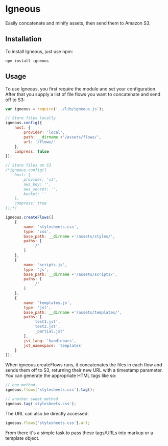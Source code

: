 Igneous
================================

Easily concatenate and minify assets, then send them to Amazon S3. 

Installation
-------------------------

To install Igneous, just use npm:

```
npm install igneous
```

Usage
-------------------------

To use Igneous, you first require the module and set your configuration. After that you supply a list of file flows you want to concatenate and send off to S3:

```javascript
var igneous = require('../lib/igneous.js');

// Store files locally
igneous.config({
	host: {
		provider: 'local',
		path: __dirname +'/assets/flows/',
		url: '/flows/'
	},
	compress: false
});

// Store files on S3
/*igneous.config({
	host: {
		provider: 's3',
		aws_key: '',
		aws_secret: '',
		bucket: ''
	},
	compress: true
});*/

igneous.createFlows([
	{
		name: 'stylesheets.css',
		type: 'css',
		base_path: __dirname +'/assets/styles/',
		paths: [
			'/'
		]
	},
	{
		name: 'scripts.js',
		type: 'js',
		base_path: __dirname +'/assets/scripts/',
		paths: [
			'/'
		]
	},
	{
		name: 'templates.js',
		type: 'jst',
		base_path: __dirname +'/assets/templates/',
		paths: [
			'test1.jst',
			'test2.jst',
			'_partial.jst'
		],
		jst_lang: 'handlebars',
		jst_namespace: 'templates'
	}
]);
```

When igneous.createFlows runs, it concatenates the files in each flow and sends them off to S3, returning their new URL with a timestamp parameter. You can generate the appropriate HTML tags like so:

```javascript
// one method
igneous.flows['stylesheets.css'].tag();

// another sweet method
igneous.tag('stylesheets.css');
```

The URL can also be directly accessed:

```javascript
igneous.flows['stylesheets.css'].url;
```

From there it's a simple task to pass these tags/URLs into markup or a template object.